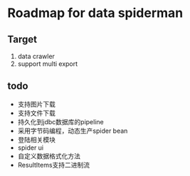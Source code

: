 # Roadmap for data spiderman

## Target
1. data crawler 
2. support multi export

## todo 
- 支持图片下载
- 支持文件下载
- 持久化到jdbc数据库的pipeline
- 采用字节码编程，动态生产spider bean
- 登陆相关模块
- spider ui
- 自定义数据格式化方法
- ResultItems支持二进制流
